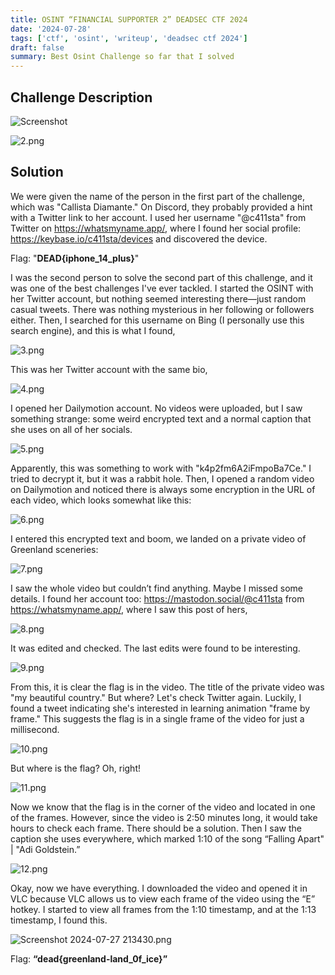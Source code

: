 ```yaml
---
title: OSINT “FINANCIAL SUPPORTER 2” DEADSEC CTF 2024
date: '2024-07-28'
tags: ['ctf', 'osint', 'writeup', 'deadsec ctf 2024']
draft: false
summary: Best Osint Challenge so far that I solved
---
```


## Challenge Description

![Screenshot](/static/images/fin/1.png)

![2.png](/static/images/fin/2.png)

## Solution

We were given the name of the person in the first part of the challenge, which was "Callista Diamante." On Discord, they probably provided a hint with a Twitter link to her account. I used her username "@c411sta" from Twitter on https://whatsmyname.app/, where I found her social profile: https://keybase.io/c411sta/devices and discovered the device.

Flag: "**DEAD\{iphone_14_plus\}**"

I was the second person to solve the second part of this challenge, and it was one of the best challenges I've ever tackled. I started the OSINT with her Twitter account, but nothing seemed interesting there—just random casual tweets. There was nothing mysterious in her following or followers either. Then, I searched for this username on Bing (I personally use this search engine), and this is what I found,

![3.png](/static/images/fin/3.png)

This was her Twitter account with the same bio,

![4.png](/static/images/fin/4.png)

I opened her Dailymotion account. No videos were uploaded, but I saw something strange: some weird encrypted text and a normal caption that she uses on all of her socials.

![5.png](/static/images/fin/5.png)

Apparently, this was something to work with "k4p2fm6A2iFmpoBa7Ce." I tried to decrypt it, but it was a rabbit hole. Then, I opened a random video on Dailymotion and noticed there is always some encryption in the URL of each video, which looks somewhat like this:

![6.png](/static/images/fin/6.png)

I entered this encrypted text and boom, we landed on a private video of Greenland sceneries:

![7.png](/static/images/fin/7.png)

I saw the whole video but couldn’t find anything. Maybe I missed some details. I found her account too: https://mastodon.social/@c411sta from https://whatsmyname.app/, where I saw this post of hers,

![8.png](/static/images/fin/8.png)

It was edited and checked. The last edits were found to be interesting.

![9.png](/static/images/fin/9.png)

From this, it is clear the flag is in the video. The title of the private video was "my beautiful country." But where? Let's check Twitter again. Luckily, I found a tweet indicating she's interested in learning animation "frame by frame." This suggests the flag is in a single frame of the video for just a millisecond.

![10.png](/static/images/fin/10.png)

But where is the flag? Oh, right!

![11.png](/static/images/fin/11.png)

Now we know that the flag is in the corner of the video and located in one of the frames. However, since the video is 2:50 minutes long, it would take hours to check each frame. There should be a solution. Then I saw the caption she uses everywhere, which marked 1:10 of the song “Falling Apart" | "Adi Goldstein.”

![12.png](/static/images/fin/12.png)

Okay, now we have everything. I downloaded the video and opened it in VLC because VLC allows us to view each frame of the video using the “E” hotkey. I started to view all frames from the 1:10 timestamp, and at the 1:13 timestamp, I found this.

![Screenshot 2024-07-27 213430.png](/static/images/fin/13.png)

Flag: **“dead\{greenland-land_0f_ice\}”**